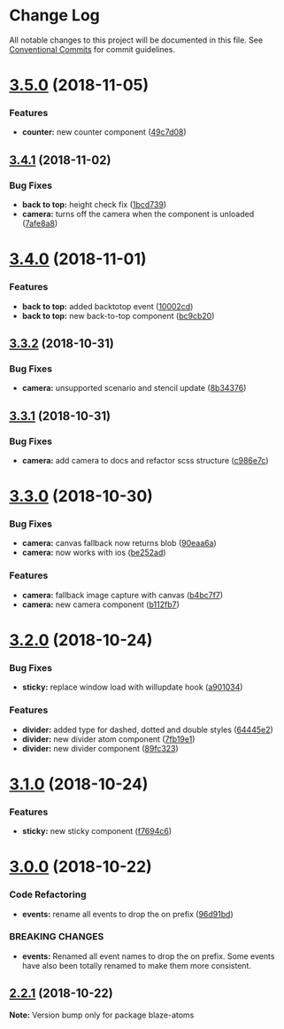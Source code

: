 # Change Log

All notable changes to this project will be documented in this file.
See [Conventional Commits](https://conventionalcommits.org) for commit guidelines.

# [3.5.0](https://github.com/BlazeUI/blaze/compare/blaze-atoms@3.4.1...blaze-atoms@3.5.0) (2018-11-05)

### Features

- **counter:** new counter component ([49c7d08](https://github.com/BlazeUI/blaze/commit/49c7d08))

## [3.4.1](https://github.com/BlazeUI/blaze/compare/blaze-atoms@3.4.0...blaze-atoms@3.4.1) (2018-11-02)

### Bug Fixes

- **back to top:** height check fix ([1bcd739](https://github.com/BlazeUI/blaze/commit/1bcd739))
- **camera:** turns off the camera when the component is unloaded ([7afe8a8](https://github.com/BlazeUI/blaze/commit/7afe8a8))

# [3.4.0](https://github.com/BlazeUI/blaze/compare/blaze-atoms@3.3.2...blaze-atoms@3.4.0) (2018-11-01)

### Features

- **back to top:** added backtotop event ([10002cd](https://github.com/BlazeUI/blaze/commit/10002cd))
- **back to top:** new back-to-top component ([bc9cb20](https://github.com/BlazeUI/blaze/commit/bc9cb20))

## [3.3.2](https://github.com/BlazeUI/blaze/compare/blaze-atoms@3.3.1...blaze-atoms@3.3.2) (2018-10-31)

### Bug Fixes

- **camera:** unsupported scenario and stencil update ([8b34376](https://github.com/BlazeUI/blaze/commit/8b34376))

## [3.3.1](https://github.com/BlazeUI/blaze/compare/blaze-atoms@3.3.0...blaze-atoms@3.3.1) (2018-10-31)

### Bug Fixes

- **camera:** add camera to docs and refactor scss structure ([c986e7c](https://github.com/BlazeUI/blaze/commit/c986e7c))

# [3.3.0](https://github.com/BlazeUI/blaze/compare/blaze-atoms@3.2.0...blaze-atoms@3.3.0) (2018-10-30)

### Bug Fixes

- **camera:** canvas fallback now returns blob ([90eaa6a](https://github.com/BlazeUI/blaze/commit/90eaa6a))
- **camera:** now works with ios ([be252ad](https://github.com/BlazeUI/blaze/commit/be252ad))

### Features

- **camera:** fallback image capture with canvas ([b4bc7f7](https://github.com/BlazeUI/blaze/commit/b4bc7f7))
- **camera:** new camera component ([b112fb7](https://github.com/BlazeUI/blaze/commit/b112fb7))

# [3.2.0](https://github.com/BlazeUI/blaze/compare/blaze-atoms@3.1.0...blaze-atoms@3.2.0) (2018-10-24)

### Bug Fixes

- **sticky:** replace window load with willupdate hook ([a901034](https://github.com/BlazeUI/blaze/commit/a901034))

### Features

- **divider:** added type for dashed, dotted and double styles ([64445e2](https://github.com/BlazeUI/blaze/commit/64445e2))
- **divider:** new divider atom component ([7fb19e1](https://github.com/BlazeUI/blaze/commit/7fb19e1))
- **divider:** new divider component ([89fc323](https://github.com/BlazeUI/blaze/commit/89fc323))

# [3.1.0](https://github.com/BlazeUI/blaze/compare/blaze-atoms@3.0.0...blaze-atoms@3.1.0) (2018-10-24)

### Features

- **sticky:** new sticky component ([f7694c6](https://github.com/BlazeUI/blaze/commit/f7694c6))

# [3.0.0](https://github.com/BlazeUI/blaze/compare/blaze-atoms@2.2.1...blaze-atoms@3.0.0) (2018-10-22)

### Code Refactoring

- **events:** rename all events to drop the on prefix ([96d91bd](https://github.com/BlazeUI/blaze/commit/96d91bd))

### BREAKING CHANGES

- **events:** Renamed all event names to drop the on prefix. Some events have also been totally renamed to make them more consistent.

## [2.2.1](https://github.com/BlazeUI/blaze/compare/blaze-atoms@2.2.0...blaze-atoms@2.2.1) (2018-10-22)

**Note:** Version bump only for package blaze-atoms
